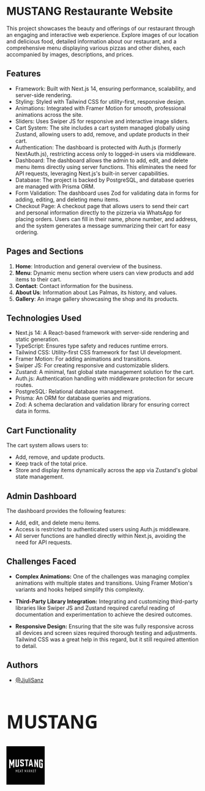 # MUSTANG Restaurante Website

This project showcases the beauty and offerings of our restaurant through an engaging and interactive web experience. Explore images of our location and delicious food, detailed information about our restaurant, and a comprehensive menu displaying various pizzas and other dishes, each accompanied by images, descriptions, and prices.

## Features

- Framework: Built with Next.js 14, ensuring performance, scalability, and server-side rendering.
- Styling: Styled with Tailwind CSS for utility-first, responsive design.
- Animations: Integrated with Framer Motion for smooth, professional animations across the site.
- Sliders: Uses Swiper JS for responsive and interactive image sliders.
- Cart System: The site includes a cart system managed globally using Zustand, allowing users to add, remove, and update products in their cart.
- Authentication: The dashboard is protected with Auth.js (formerly NextAuth.js), restricting access only to logged-in users via middleware.
- Dashboard: The dashboard allows the admin to add, edit, and delete menu items directly using server functions. This eliminates the need for API requests, leveraging Next.js's built-in server capabilities.
- Database: The project is backed by PostgreSQL, and database queries are managed with Prisma ORM.
- Form Validation: The dashboard uses Zod for validating data in forms for adding, editing, and deleting menu items.
- Checkout Page: A checkout page that allows users to send their cart and personal information directly to the pizzeria via WhatsApp for placing orders. Users can fill in their name, phone number, and address, and the system generates a message summarizing their cart for easy ordering.

## Pages and Sections

1. **Home**: Introduction and general overview of the business.
2. **Menu**: Dynamic menu section where users can view products and add items to their cart.
3. **Contact**: Contact information for the business.
4. **About Us**: Information about Las Palmas, its history, and values.
5. **Gallery**: An image gallery showcasing the shop and its products.

## Technologies Used

- Next.js 14: A React-based framework with server-side rendering and static generation.
- TypeScript: Ensures type safety and reduces runtime errors.
- Tailwind CSS: Utility-first CSS framework for fast UI development.
- Framer Motion: For adding animations and transitions.
- Swiper JS: For creating responsive and customizable sliders.
- Zustand: A minimal, fast global state management solution for the cart.
- Auth.js: Authentication handling with middleware protection for secure routes.
- PostgreSQL: Relational database management.
- Prisma: An ORM for database queries and migrations.
- Zod: A schema declaration and validation library for ensuring correct data in forms.

## Cart Functionality

The cart system allows users to:

- Add, remove, and update products.
- Keep track of the total price.
- Store and display items dynamically across the app via Zustand's global state management.

## Admin Dashboard

The dashboard provides the following features:

- Add, edit, and delete menu items.
- Access is restricted to authenticated users using Auth.js middleware.
- All server functions are handled directly within Next.js, avoiding the need for API requests.


## Challenges Faced

- **Complex Animations:** One of the challenges was managing complex animations with multiple states and transitions. Using Framer Motion's variants and hooks helped simplify this complexity.

- **Third-Party Library Integration:** Integrating and customizing third-party libraries like Swiper JS and Zustand required careful reading of documentation and experimentation to achieve the desired outcomes.

- **Responsive Design:** Ensuring that the site was fully responsive across all devices and screen sizes required thorough testing and adjustments. Tailwind CSS was a great help in this regard, but it still required attention to detail.

## Authors

- [@JjuliSanz](https://github.com/JjuliSanz)

<p>
   <h1 style="font-size: 48px; font-weight: bold; font-family: sans; color: var(--primary);">
    MUSTANG
  </h1>
  <img src="public/logo.webp" alt="Mustang Logo" width="100"/>
</p>
